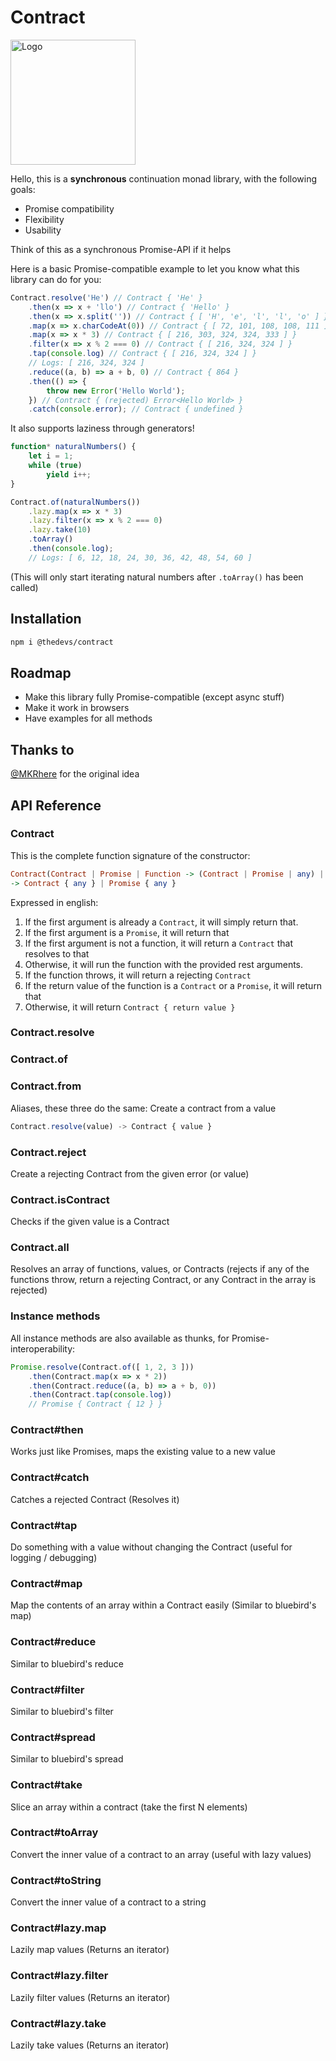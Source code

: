 # Contract

<img src="assets/contract.png" alt="Logo" width="200px" />

Hello, this is a **synchronous** continuation monad library, with the following goals:

* Promise compatibility
* Flexibility
* Usability

Think of this as a synchronous Promise-API if it helps

Here is a basic Promise-compatible example to let you know what this library can do for you:

```js
Contract.resolve('He') // Contract { 'He' }
	.then(x => x + 'llo') // Contract { 'Hello' }
	.then(x => x.split('')) // Contract { [ 'H', 'e', 'l', 'l', 'o' ] }
	.map(x => x.charCodeAt(0)) // Contract { [ 72, 101, 108, 108, 111 ] }
	.map(x => x * 3) // Contract { [ 216, 303, 324, 324, 333 ] }
	.filter(x => x % 2 === 0) // Contract { [ 216, 324, 324 ] }
	.tap(console.log) // Contract { [ 216, 324, 324 ] }
	// Logs: [ 216, 324, 324 ]
	.reduce((a, b) => a + b, 0) // Contract { 864 }
	.then(() => {
		throw new Error('Hello World');
	}) // Contract { (rejected) Error<Hello World> }
	.catch(console.error); // Contract { undefined }
```

It also supports laziness through generators!

```js
function* naturalNumbers() {
	let i = 1;
	while (true)
		yield i++;
}

Contract.of(naturalNumbers())
	.lazy.map(x => x * 3)
	.lazy.filter(x => x % 2 === 0)
	.lazy.take(10)
	.toArray()
	.then(console.log);
	// Logs: [ 6, 12, 18, 24, 30, 36, 42, 48, 54, 60 ]
```

(This will only start iterating natural numbers after `.toArray()` has been called)

## Installation

```sh
npm i @thedevs/contract
```

## Roadmap

* Make this library fully Promise-compatible (except async stuff)
* Make it work in browsers
* Have examples for all methods

## Thanks to

[@MKRhere](https://github.com/MKRhere) for the original idea

## API Reference

### Contract

This is the complete function signature of the constructor:

```hs
Contract(Contract | Promise | Function -> (Contract | Promise | any) | any[, ...args])
-> Contract { any } | Promise { any }
```

Expressed in english:

1. If the first argument is already a `Contract`, it will simply return that.
1. If the first argument is a `Promise`, it will return that
1. If the first argument is not a function, it will return a `Contract` that resolves to that
1. Otherwise, it will run the function with the provided rest arguments.
1. If the function throws, it will return a rejecting `Contract`
1. If the return value of the function is a `Contract` or a `Promise`, it will return that
1. Otherwise, it will return `Contract { return value }`

### Contract.resolve

### Contract.of

### Contract.from

Aliases, these three do the same: Create a contract from a value

```js
Contract.resolve(value) -> Contract { value }
```

### Contract.reject

Create a rejecting Contract from the given error (or value)

### Contract.isContract

Checks if the given value is a Contract

### Contract.all

Resolves an array of functions, values, or Contracts (rejects if any of the functions throw, return a rejecting Contract, or any Contract in the array is rejected)

### Instance methods

All instance methods are also available as thunks, for Promise-interoperability:

```js
Promise.resolve(Contract.of([ 1, 2, 3 ]))
	.then(Contract.map(x => x * 2))
	.then(Contract.reduce((a, b) => a + b, 0))
	.then(Contract.tap(console.log))
	// Promise { Contract { 12 } }
```

### Contract#then

Works just like Promises, maps the existing value to a new value

### Contract#catch

Catches a rejected Contract (Resolves it)

### Contract#tap

Do something with a value without changing the Contract (useful for logging / debugging)

### Contract#map

Map the contents of an array within a Contract easily (Similar to bluebird's map)

### Contract#reduce

Similar to bluebird's reduce

### Contract#filter

Similar to bluebird's filter

### Contract#spread

Similar to bluebird's spread

### Contract#take

Slice an array within a contract (take the first N elements)

### Contract#toArray

Convert the inner value of a contract to an array (useful with lazy values)

### Contract#toString

Convert the inner value of a contract to a string

### Contract#lazy.map

Lazily map values (Returns an iterator)

### Contract#lazy.filter

Lazily filter values (Returns an iterator)

### Contract#lazy.take

Lazily take values (Returns an iterator)
